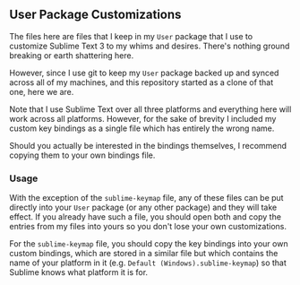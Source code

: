 User Package Customizations
---------------------------

The files here are files that I keep in my `User` package that I use to
customize Sublime Text 3 to my whims and desires. There's nothing ground
breaking or earth shattering here.

However, since I use git to keep my `User` package backed up and synced across
all of my machines, and this repository started as a clone of that one, here we
are.

Note that I use Sublime Text over all three platforms and everything here will
work across all platforms. However, for the sake of brevity I included my
custom key bindings as a single file which has entirely the wrong name.

Should you actually be interested in the bindings themselves, I recommend
copying them to your own bindings file.

### Usage

With the exception of the `sublime-keymap` file, any of these files can be put
directly into your `User` package (or any other package) and they will take
effect. If you already have such a file, you should open both and copy the
entries from my files into yours so you don't lose your own customizations.

For the `sublime-keymap` file, you should copy the key bindings into your own
custom bindings, which are stored in a similar file but which contains the name
of your platform in it (e.g. `Default (Windows).sublime-keymap`) so that
Sublime knows what platform it is for.